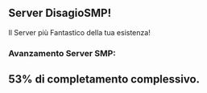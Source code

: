 ## Server DisagioSMP! 
Il Server più Fantastico della tua esistenza!

###  Avanzamento Server SMP: 
## 53% di completamento complessivo.
